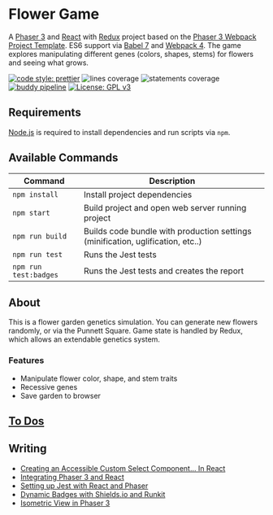 # Flower Game

A [Phaser 3](https://phaser.io/) and [React](https://reactjs.org/) with [Redux](https://redux.js.org/) project based on the [Phaser 3 Webpack Project Template](https://github.com/photonstorm/phaser3-project-template). ES6 support via [Babel 7](https://babeljs.io/) and [Webpack 4](https://webpack.js.org/). The game explores manipulating different genes (colors, shapes, stems) for flowers and seeing what grows.

[![code style: prettier](https://img.shields.io/badge/code_style-prettier-ff69b4.svg?style=flat)](https://github.com/prettier/prettier)
![lines coverage](https://img.shields.io/endpoint?url=https%3A%2F%2Funtitled-noopow1jds3m.runkit.sh%2F%3Ftype%3Dlines)
![statements coverage](https://img.shields.io/endpoint?url=https%3A%2F%2Funtitled-noopow1jds3m.runkit.sh%2F%3Ftype%3Dstatements)
[![buddy pipeline](https://app.buddy.works/nodes777/flower-game-phaser3/pipelines/pipeline/201190/badge.svg?token=c7fd071bbd4bd27e04ca1a107e5f3461bbb7da639ef6fca86b0895a41ac150d7 "buddy pipeline")](https://app.buddy.works/nodes777/flower-game-phaser3/pipelines/pipeline/201190)
[![License: GPL v3](https://img.shields.io/badge/License-GPLv3-blue.svg)](https://www.gnu.org/licenses/gpl-3.0)

## Requirements

[Node.js](https://nodejs.org) is required to install dependencies and run scripts via `npm`.

## Available Commands

| Command               | Description                                                                     |
| --------------------- | ------------------------------------------------------------------------------- |
| `npm install`         | Install project dependencies                                                    |
| `npm start`           | Build project and open web server running project                               |
| `npm run build`       | Builds code bundle with production settings (minification, uglification, etc..) |
| `npm run test`        | Runs the Jest tests                                                             |
| `npm run test:badges` | Runs the Jest tests and creates the report                                      |

## About

This is a flower garden genetics simulation. You can generate new flowers randomly, or via the Punnett Square. Game state is handled by Redux, which allows an extendable genetics system.

### Features

-   Manipulate flower color, shape, and stem traits
-   Recessive genes
-   Save garden to browser

## [To Dos](https://github.com/nodes777/flower-game-phaser3/blob/master/TODO.md)

## Writing

-   [Creating an Accessible Custom Select Component… In React](https://medium.com/@Tnodes/integrating-react-and-phaser-3-tutorial-eb96717d4a9d?source=friends_link&sk=0f1d5f2e456584b0cc6fc5c785394b56)
-   [Integrating Phaser 3 and React](https://medium.com/@Tnodes/integrating-react-and-phaser-3-tutorial-eb96717d4a9d)
-   [Setting up Jest with React and Phaser](https://medium.com/@Tnodes/setting-up-jest-with-react-and-phaser-422b174ec87e)
-   [Dynamic Badges with Shields.io and Runkit](https://medium.com/@Tnodes/dynamic-badges-with-shields-io-and-runkit-9e80283f1b47)
-   [Isometric View in Phaser 3](https://medium.com/@Tnodes/creating-an-isometric-view-in-phaser-3-fada95927835)
